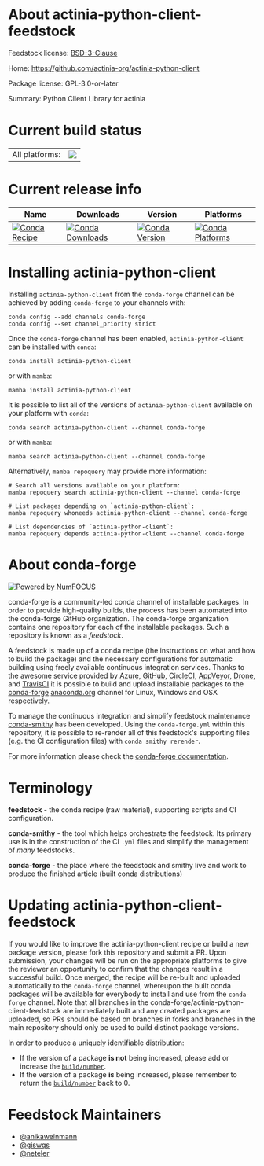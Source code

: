 About actinia-python-client-feedstock
=====================================

Feedstock license: [BSD-3-Clause](https://github.com/conda-forge/actinia-python-client-feedstock/blob/main/LICENSE.txt)

Home: https://github.com/actinia-org/actinia-python-client

Package license: GPL-3.0-or-later

Summary: Python Client Library for actinia

Current build status
====================


<table><tr><td>All platforms:</td>
    <td>
      <a href="https://dev.azure.com/conda-forge/feedstock-builds/_build/latest?definitionId=18630&branchName=main">
        <img src="https://dev.azure.com/conda-forge/feedstock-builds/_apis/build/status/actinia-python-client-feedstock?branchName=main">
      </a>
    </td>
  </tr>
</table>

Current release info
====================

| Name | Downloads | Version | Platforms |
| --- | --- | --- | --- |
| [![Conda Recipe](https://img.shields.io/badge/recipe-actinia--python--client-green.svg)](https://anaconda.org/conda-forge/actinia-python-client) | [![Conda Downloads](https://img.shields.io/conda/dn/conda-forge/actinia-python-client.svg)](https://anaconda.org/conda-forge/actinia-python-client) | [![Conda Version](https://img.shields.io/conda/vn/conda-forge/actinia-python-client.svg)](https://anaconda.org/conda-forge/actinia-python-client) | [![Conda Platforms](https://img.shields.io/conda/pn/conda-forge/actinia-python-client.svg)](https://anaconda.org/conda-forge/actinia-python-client) |

Installing actinia-python-client
================================

Installing `actinia-python-client` from the `conda-forge` channel can be achieved by adding `conda-forge` to your channels with:

```
conda config --add channels conda-forge
conda config --set channel_priority strict
```

Once the `conda-forge` channel has been enabled, `actinia-python-client` can be installed with `conda`:

```
conda install actinia-python-client
```

or with `mamba`:

```
mamba install actinia-python-client
```

It is possible to list all of the versions of `actinia-python-client` available on your platform with `conda`:

```
conda search actinia-python-client --channel conda-forge
```

or with `mamba`:

```
mamba search actinia-python-client --channel conda-forge
```

Alternatively, `mamba repoquery` may provide more information:

```
# Search all versions available on your platform:
mamba repoquery search actinia-python-client --channel conda-forge

# List packages depending on `actinia-python-client`:
mamba repoquery whoneeds actinia-python-client --channel conda-forge

# List dependencies of `actinia-python-client`:
mamba repoquery depends actinia-python-client --channel conda-forge
```


About conda-forge
=================

[![Powered by
NumFOCUS](https://img.shields.io/badge/powered%20by-NumFOCUS-orange.svg?style=flat&colorA=E1523D&colorB=007D8A)](https://numfocus.org)

conda-forge is a community-led conda channel of installable packages.
In order to provide high-quality builds, the process has been automated into the
conda-forge GitHub organization. The conda-forge organization contains one repository
for each of the installable packages. Such a repository is known as a *feedstock*.

A feedstock is made up of a conda recipe (the instructions on what and how to build
the package) and the necessary configurations for automatic building using freely
available continuous integration services. Thanks to the awesome service provided by
[Azure](https://azure.microsoft.com/en-us/services/devops/), [GitHub](https://github.com/),
[CircleCI](https://circleci.com/), [AppVeyor](https://www.appveyor.com/),
[Drone](https://cloud.drone.io/welcome), and [TravisCI](https://travis-ci.com/)
it is possible to build and upload installable packages to the
[conda-forge](https://anaconda.org/conda-forge) [anaconda.org](https://anaconda.org/)
channel for Linux, Windows and OSX respectively.

To manage the continuous integration and simplify feedstock maintenance
[conda-smithy](https://github.com/conda-forge/conda-smithy) has been developed.
Using the ``conda-forge.yml`` within this repository, it is possible to re-render all of
this feedstock's supporting files (e.g. the CI configuration files) with ``conda smithy rerender``.

For more information please check the [conda-forge documentation](https://conda-forge.org/docs/).

Terminology
===========

**feedstock** - the conda recipe (raw material), supporting scripts and CI configuration.

**conda-smithy** - the tool which helps orchestrate the feedstock.
                   Its primary use is in the construction of the CI ``.yml`` files
                   and simplify the management of *many* feedstocks.

**conda-forge** - the place where the feedstock and smithy live and work to
                  produce the finished article (built conda distributions)


Updating actinia-python-client-feedstock
========================================

If you would like to improve the actinia-python-client recipe or build a new
package version, please fork this repository and submit a PR. Upon submission,
your changes will be run on the appropriate platforms to give the reviewer an
opportunity to confirm that the changes result in a successful build. Once
merged, the recipe will be re-built and uploaded automatically to the
`conda-forge` channel, whereupon the built conda packages will be available for
everybody to install and use from the `conda-forge` channel.
Note that all branches in the conda-forge/actinia-python-client-feedstock are
immediately built and any created packages are uploaded, so PRs should be based
on branches in forks and branches in the main repository should only be used to
build distinct package versions.

In order to produce a uniquely identifiable distribution:
 * If the version of a package **is not** being increased, please add or increase
   the [``build/number``](https://docs.conda.io/projects/conda-build/en/latest/resources/define-metadata.html#build-number-and-string).
 * If the version of a package **is** being increased, please remember to return
   the [``build/number``](https://docs.conda.io/projects/conda-build/en/latest/resources/define-metadata.html#build-number-and-string)
   back to 0.

Feedstock Maintainers
=====================

* [@anikaweinmann](https://github.com/anikaweinmann/)
* [@giswqs](https://github.com/giswqs/)
* [@neteler](https://github.com/neteler/)

